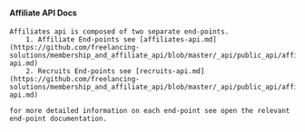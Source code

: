 #### Affiliate API Docs

    Affiliates api is composed of two separate end-points.
        1. Affiliate End-points see [affiliates-api.md](https://github.com/freelancing-solutions/membership_and_affiliate_api/blob/master/_api/public_api/affiliates/affiliates-api.md)
        2. Recruits End-points see [recruits-api.md](https://github.com/freelancing-solutions/membership_and_affiliate_api/blob/master/_api/public_api/affiliates/recruits-api.md)
    
    for more detailed information on each end-point see open the relevant 
    end-point documentation. 
